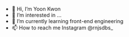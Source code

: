 - 👋 Hi, I’m Yoon Kwon
- 👀 I’m interested in ...
- 🌱 I’m currently learning front-end engineering 
- 📫 How to reach me Instagram @rnjsdbs_

<!---
yoonk2/yoonk2 is a ✨ special ✨ repository because its `README.md` (this file) appears on your GitHub profile.
You can click the Preview link to take a look at your changes.
--->
